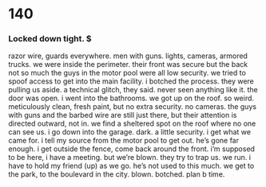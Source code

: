 # 140

### Locked down tight. $

razor wire, guards everywhere. men with guns. lights, cameras, armored trucks. we were inside the perimeter. their front was secure but the back not so much the guys in the motor pool were all low security. we tried to spoof access to get into the main facility. i botched the process. they were pulling us aside. a technical glitch, they said. never seen anything like it. the door was open. i went into the bathrooms. we got up on the roof. so weird. meticulously clean, fresh paint, but no extra security. no cameras. the guys with guns and the barbed wire are still just there, but their attention is directed outward, not in. we find a sheltered spot on the roof where no one can see us. i go down into the garage. dark. a little security. i get what we came for. i tell my source from the motor pool to get out. he’s gone far enough. i get outside the fence, come back around the front. i’m supposed to be here, i have a meeting. but we’re blown. they try to trap us. we run. i have to hold my friend (up) as we go. he’s not used to this much. we get to the park, to the boulevard in the city. blown. botched. plan b time.